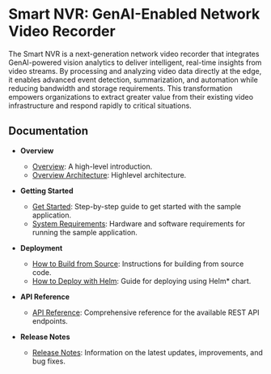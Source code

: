 # Smart NVR: GenAI-Enabled Network Video Recorder

The Smart NVR is a next-generation network video recorder that integrates GenAI-powered vision analytics to deliver intelligent, real-time insights from video streams. By processing and analyzing video data directly at the edge, it enables advanced event detection, summarization, and automation while reducing bandwidth and storage requirements. This transformation empowers organizations to extract greater value from their existing video infrastructure and respond rapidly to critical situations.

## Documentation

- **Overview**
  - [Overview](docs/user-guide/Overview.md): A high-level introduction.
  - [Overview Architecture](./docs/user-guide/Overview.md#how-it-works): Highlevel architecture.

- **Getting Started**
  - [Get Started](docs/user-guide/get-started.md): Step-by-step guide to get started with the sample application.
  - [System Requirements](docs/user-guide/system-requirements.md): Hardware and software requirements for running the sample application.

- **Deployment**
  - [How to Build from Source](docs/user-guide/how-to-build-from-source.md): Instructions for building from source code.
  - [How to Deploy with Helm](docs/user-guide/how-to-deploy-helm.md): Guide for deploying using Helm\* chart.

- **API Reference**
  - [API Reference](docs/user-guide/api-reference.md): Comprehensive reference for the available REST API endpoints.

- **Release Notes**
  - [Release Notes](docs/user-guide/release-notes.md): Information on the latest updates, improvements, and bug fixes.